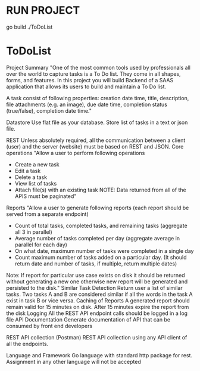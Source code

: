 # RUN PROJECT

go build
./ToDoList



# ToDoList

Project Summary	"One of the most common tools used by professionals all over the world to capture tasks is a To Do list. They come in all shapes, forms, and features. In this project you will build Backend of a SAAS application that allows its users to build and maintain a To Do list.

A task consist of following properties: creation date time, title, description, file attachments (e.g. an image), due date time, completion status (true/false), completion date time."


Datastore	Use flat file as your database. Store list of tasks in a text or json file.


REST	Unless absolutely required, all the communication between a client (user) and the server (website) must be based on REST and JSON.
Core operations	"Allow a user to perform following operations
- Create a new task
- Edit a task
- Delete a task
- View list of tasks
- Attach file(s) with an existing task
NOTE: Data returned from all of the APIS must be paginated"


Reports	"Allow a user to generate following reports (each report should be served from a separate endpoint)
- Count of total tasks, completed tasks, and remaining tasks (aggregate all 3 in parallel)
- Average number of tasks completed per day (aggregate average in parallel for each day)
- On what date, maximum number of tasks were completed in a single day
- Count maximum number of tasks added on a particular day. (It should return date and number of tasks, if multiple, return multiple dates)

Note: If report for particular use case exists on disk it should be returned without generating a new one otherwise new report will be generated and persisted to the disk."
Similar Task Detection	Return user a list of similar tasks. Two tasks A and B are considered similar if all the words in the task A exist in task B or vice versa.
Caching of Reports	A generated report should remain valid for 15 minutes on disk. After 15 minutes expire the report from the disk
Logging	All the REST API endpoint calls should be logged in a log file
API Documentation	Generate documentation of API that can be consumed by front end developers


REST API collection (Postman)	REST API collection using any API client of all the endpoints.


Language and Framework	Go language with standard http package for rest. Assignment in any other language will not be accepted